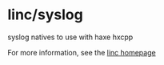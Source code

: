 # linc/syslog

syslog natives to use with haxe hxcpp

For more information, see the [linc homepage](http://snowkit.github.io/linc/)
